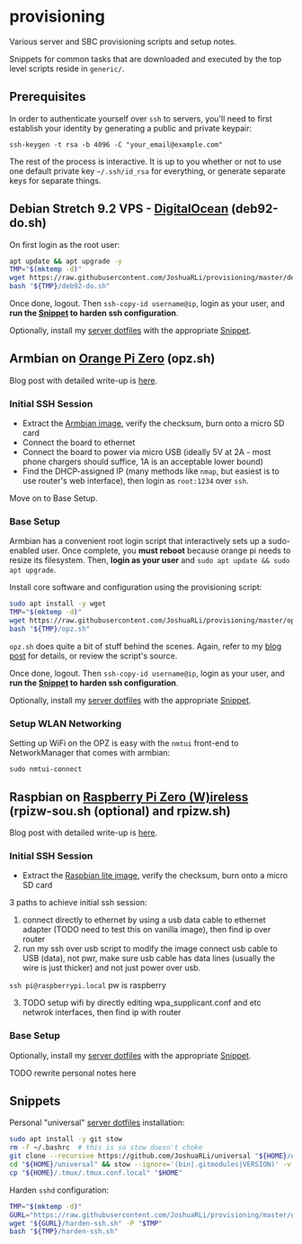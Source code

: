 # provisioning
Various server and SBC provisioning scripts and setup notes.

Snippets for common tasks that are downloaded and executed by the top level scripts reside in `generic/`.


## Prerequisites

In order to authenticate yourself over `ssh` to servers, you'll need to first establish your identity by generating a public and private keypair:

`ssh-keygen -t rsa -b 4096 -C "your_email@example.com"`

The rest of the process is interactive. It is up to you whether or not to use one default private key `~/.ssh/id_rsa` for everything, or generate separate keys for separate things.


## Debian Stretch 9.2 VPS - [DigitalOcean](https://www.digitalocean.com) (deb92-do.sh)

On first login as the root user:

```bash
apt update && apt upgrade -y
TMP="$(mktemp -d)"
wget https://raw.githubusercontent.com/JoshuaRLi/provisioning/master/deb92-do.sh -P "$TMP"
bash "${TMP}/deb92-do.sh"
```

Once done, logout. Then `ssh-copy-id username@ip`, login as your user, and **run the [Snippet](#snippets) to harden ssh configuration**.

Optionally, install my [server dotfiles][1] with the appropriate [Snippet](#snippets).



## Armbian on [Orange Pi Zero](http://www.orangepi.org/orangepizero) (opz.sh)

Blog post with detailed write-up is [here](https://tildeslash.io/2017/10/26/Setup-Orange-Pi-Zero-running-Armbian-on-WLAN/).


### Initial SSH Session

* Extract the [Armbian image](https://www.armbian.com/orange-pi-zero/), verify the checksum, burn onto a micro SD card
* Connect the board to ethernet
* Connect the board to power via micro USB (ideally 5V at 2A - most phone chargers should suffice, 1A is an acceptable lower bound)
* Find the DHCP-assigned IP (many methods like `nmap`, but easiest is to use router's web interface), then login as `root:1234` over `ssh`.

Move on to Base Setup.


### Base Setup

Armbian has a convenient root login script that interactively sets up a sudo-enabled user. Once complete, you **must reboot** because orange pi needs to resize its filesystem. Then, **login as your user** and `sudo apt update && sudo apt upgrade`.

Install core software and configuration using the provisioning script:

```bash
sudo apt install -y wget
TMP="$(mktemp -d)"
wget https://raw.githubusercontent.com/JoshuaRLi/provisioning/master/opz.sh -P "$TMP"
bash "${TMP}/opz.sh"
```

`opz.sh` does quite a bit of stuff behind the scenes. Again, refer to my [blog post](https://tildeslash.io/2017/10/26/Setup-Orange-Pi-Zero-running-Armbian-on-WLAN/) for details, or review the script's source.

Once done, logout. Then `ssh-copy-id username@ip`, login as your user, and **run the [Snippet](#snippets) to harden ssh configuration**.

Optionally, install my [server dotfiles][1] with the appropriate [Snippet](#snippets).


### Setup WLAN Networking

Setting up WiFi on the OPZ is easy with the `nmtui` front-end to NetworkManager that comes with armbian:

`sudo nmtui-connect`


## Raspbian on [Raspberry Pi Zero (W)ireless](https://www.raspberrypi.org/products/raspberry-pi-zero-w/) (rpizw-sou.sh (optional) and rpizw.sh)

Blog post with detailed write-up is [here](https://tildeslash.io/TODO).

### Initial SSH Session

* Extract the [Raspbian lite image](), verify the checksum, burn onto a micro SD card

3 paths to achieve initial ssh session:
1. connect directly to ethernet by using a usb data cable to ethernet adapter (TODO need to test this on vanilla image), then find ip over router
2. run my ssh over usb script to modify the image
connect usb cable to USB (data), not pwr, make sure usb cable has data lines (usually the wire is just thicker) and not just power over usb.

`ssh pi@raspberrypi.local` pw is raspberry

3. TODO setup wifi by directly editing wpa_supplicant.conf and etc netwrok interfaces, then find ip with router


### Base Setup

Optionally, install my [server dotfiles][1] with the appropriate [Snippet](#snippets).

TODO rewrite personal notes here


## Snippets

Personal "universal" [server dotfiles][1] installation:

```bash
sudo apt install -y git stow
rm -f ~/.bashrc  # this is so stow doesn't choke
git clone --recursive https://github.com/JoshuaRLi/universal "${HOME}/universal"
cd "${HOME}/universal" && stow --ignore='(bin|.gitmodules|VERSION)' -v .
cp "${HOME}/.tmux/.tmux.conf.local" "$HOME"
```

Harden `sshd` configuration:

```bash
TMP="$(mktemp -d)"
GURL="https://raw.githubusercontent.com/JoshuaRLi/provisioning/master/generic"
wget "${GURL}/harden-ssh.sh" -P "$TMP"
bash "${TMP}/harden-ssh.sh"
```

[1]: https://github.com/JoshuaRLi/universal
